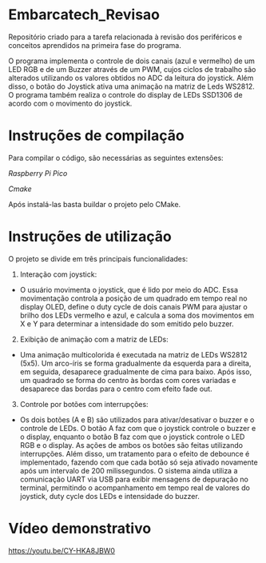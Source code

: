 # Embarcatech_Revisao

Repositório criado para a tarefa relacionada à revisão dos periféricos e conceitos aprendidos na primeira fase do programa.


O programa implementa o controle de dois canais (azul e vermelho) de um LED RGB e de um Buzzer através de um PWM, cujos ciclos de trabalho são alterados utilizando os valores obtidos no ADC da leitura do joystick.
Além disso, o botão do Joystick ativa uma animação na matriz de Leds WS2812.
O programa também realiza o controle do display de LEDs SSD1306 de acordo com o movimento do joystick.

# Instruções de compilação

Para compilar o código, são necessárias as seguintes extensões: 

*Raspberry Pi Pico*

*Cmake*

Após instalá-las basta buildar o projeto pelo CMake.

# Instruções de utilização

O projeto se divide em três principais funcionalidades:
1. Interação com joystick:
- O usuário movimenta o joystick, que é lido por meio do ADC. Essa movimentação controla a
posição de um quadrado em tempo real no display OLED, define o duty cycle de dois canais PWM
para ajustar o brilho dos LEDs vermelho e azul, e calcula a soma dos movimentos em X e Y para
determinar a intensidade do som emitido pelo buzzer.

2. Exibição de animação com a matriz de LEDs:
- Uma animação multicolorida é executada na matriz de LEDs WS2812 (5x5). Um arco-íris se
forma gradualmente da esquerda para a direita, em seguida, desaparece gradualmente de cima para
baixo. Após isso, um quadrado se forma do centro às bordas com cores variadas e desaparece das
bordas para o centro com efeito fade out.

3. Controle por botões com interrupções:
- Os dois botões (A e B) são utilizados para ativar/desativar o buzzer e o controle de LEDs. O
botão A faz com que o joystick controle o buzzer e o display, enquanto o botão B faz com que o
joystick controle o LED RGB e o display. As ações de ambos os botões são feitas utilizando
interrupções. Além disso, um tratamento para o efeito de debounce é implementado, fazendo com
que cada botão só seja ativado novamente após um intervalo de 200 milissegundos.
O sistema ainda utiliza a comunicação UART via USB para exibir mensagens de depuração no
terminal, permitindo o acompanhamento em tempo real de valores do joystick, duty cycle dos LEDs
e intensidade do buzzer.


# Vídeo demonstrativo

https://youtu.be/CY-HKA8JBW0
